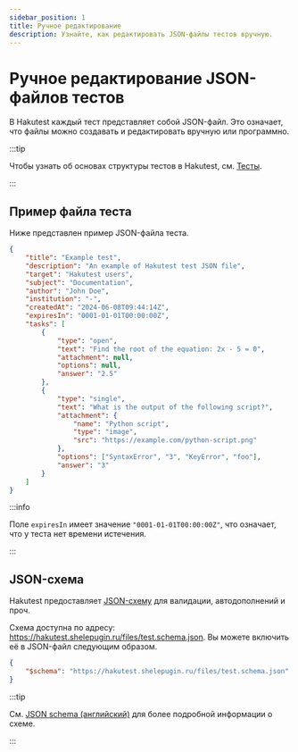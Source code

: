 ```yaml
---
sidebar_position: 1
title: Ручное редактирование
description: Узнайте, как редактировать JSON-файлы тестов вручную.
---
```


# Ручное редактирование JSON-файлов тестов

В Hakutest каждый тест представляет собой JSON-файл. Это означает, что файлы
можно создавать и редактировать вручную или программно.

:::tip

Чтобы узнать об основах структуры тестов в Hakutest, см. [Тесты](/docs/guide/tests).

:::

## Пример файла теста

Ниже представлен пример JSON-файла теста.

```json
{
    "title": "Example test",
    "description": "An example of Hakutest test JSON file",
    "target": "Hakutest users",
    "subject": "Documentation",
    "author": "John Doe",
    "institution": "-",
    "createdAt": "2024-06-08T09:44:14Z",
    "expiresIn": "0001-01-01T00:00:00Z",
    "tasks": [
        {
            "type": "open",
            "text": "Find the root of the equation: 2x - 5 = 0",
            "attachment": null,
            "options": null,
            "answer": "2.5"
        },
        {
            "type": "single",
            "text": "What is the output of the following script?",
            "attachment": {
                "name": "Python script",
                "type": "image",
                "src": "https://example.com/python-script.png"
            },
            "options": ["SyntaxError", "3", "KeyError", "foo"],
            "answer": "3"
        }
    ]
}
```

:::info

Поле `expiresIn` имеет значение `"0001-01-01T00:00:00Z"`, что означает, что у
теста нет времени истечения.

:::

## JSON-схема

Hakutest предоставляет [JSON-схему](https://json-schema.org) для валидации,
автодополнений и проч.

Схема доступна по адресу:
https://hakutest.shelepugin.ru/files/test.schema.json. Вы можете включить её в
JSON-файл следующим образом.

```json
{
    "$schema": "https://hakutest.shelepugin.ru/files/test.schema.json"
}
```

:::tip

См. [JSON schema (английский)](/docs/advanced/tests/json-schema) для более
подробной информации о схеме.

:::
